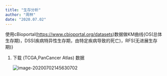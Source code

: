 ```yaml
---
title: "生存分析"
author: "周林"
date: "2020.07.02"
---
```


使用cBioportal(https://www.cbioportal.org/datasets)数据做KM曲线{OS(总体生存期)，DSS(疾病特异性生存期，由特定疾病导致的死亡)，RFS(无进展生存期)}

1. 下载 (TCGA,PanCancer Atlas) 数据
	
	![image-20200702145630702](C:\Users\zl\AppData\Roaming\Typora\typora-user-images\image-20200702145630702.png)